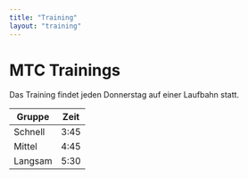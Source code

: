 ```yaml
---
title: "Training"
layout: "training"
---
```


# MTC Trainings
Das Training findet jeden Donnerstag auf einer Laufbahn statt.

|Gruppe|Zeit|
|-|-|
|Schnell|3:45|
|Mittel|4:45|
|Langsam|5:30|
